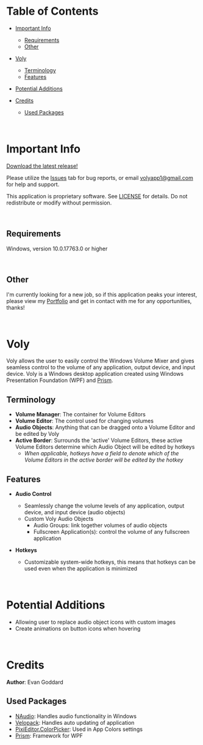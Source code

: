 # Table of Contents

- [Important Info](#important-info)
    - [Requirements](#requirements)
    - [Other](#other)

- [Voly](#voly)
    - [Terminology](#terminology)
    - [Features](#features)

- [Potential Additions](#potential-additions)

- [Credits](#credits)
    - [Used Packages](#used-packages)

<br/>


# Important Info

[Download the latest release!](https://github.com/BattleFrog99/Voly-Releases/releases)

Please utilize the [Issues](https://github.com/BattleFrog99/Voly-Releases/issues) tab for bug reports, or email [volyapp1@gmail.com](mailto:volyapp1@gmail.com) for help and support.

This application is proprietary software. See [LICENSE](LICENSE.txt) for details. Do not redistribute or modify without permission.

<br/>


## Requirements

Windows, version 10.0.17763.0 or higher

<br/>


## Other

I'm currently looking for a new job, so if this application peaks your interest, please view my [Portfolio](https://evan-goddard.github.io/eg-portfolio/) and get in contact with me for any opportunities, thanks!

<br/>


# Voly

Voly allows the user to easily control the Windows Volume Mixer and gives seamless control to the volume of any application, output device, and input device. Voly is a Windows desktop application created using Windows Presentation Foundation (WPF) and [Prism](https://github.com/PrismLibrary/Prism).

## Terminology
- **Volume Manager**: The container for Volume Editors
- **Volume Editor**: The control used for changing volumes
- **Audio Objects**: Anything that can be dragged onto a Volume Editor and be edited by Voly
- **Active Border**: Surrounds the 'active' Volume Editors, these active Volume Editors determine which Audio Object will be edited by hotkeys
    - _When applicable, hotkeys have a field to denote which of the Volume Editors in the active border will be edited by the hotkey_

## Features

- **Audio Control**
    - Seamlessly change the volume levels of any application, output device, and input device (audio objects)
    - Custom Voly Audio Objects
        - Audio Groups: link together volumes of audio objects
        - Fullscreen Application(s): control the volume of any fullscreen application

- **Hotkeys**
    - Customizable system-wide hotkeys, this means that hotkeys can be used even when the application is minimized

<br/>


# Potential Additions

- Allowing user to replace audio object icons with custom images
- Create animations on button icons when hovering

<br/>


# Credits

**Author**: Evan Goddard

## Used Packages
- [NAudio](https://github.com/naudio/NAudio): Handles audio functionality in Windows
- [Velopack](https://velopack.io/): Handles auto updating of application
- [PixiEditor.ColorPicker](https://github.com/PixiEditor/ColorPicker): Used in App Colors settings
- [Prism](https://github.com/PrismLibrary/Prism): Framework for WPF